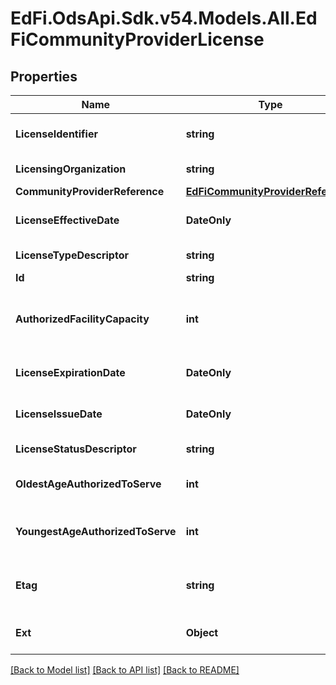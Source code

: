 # EdFi.OdsApi.Sdk.v54.Models.All.EdFiCommunityProviderLicense

## Properties

Name | Type | Description | Notes
------------ | ------------- | ------------- | -------------
**LicenseIdentifier** | **string** | The unique identifier issued by the licensing organization. | 
**LicensingOrganization** | **string** | The organization issuing the license. | 
**CommunityProviderReference** | [**EdFiCommunityProviderReference**](EdFiCommunityProviderReference.md) |  | 
**LicenseEffectiveDate** | **DateOnly** | The month, day, and year on which a license is active or becomes effective. | 
**LicenseTypeDescriptor** | **string** | An indication of the category of the license. | 
**Id** | **string** |  | [optional] 
**AuthorizedFacilityCapacity** | **int** | The maximum number that can be contained or accommodated which a provider is authorized or licensed to serve. | [optional] 
**LicenseExpirationDate** | **DateOnly** | The month, day, and year on which a license will expire. | [optional] 
**LicenseIssueDate** | **DateOnly** | The month, day, and year on which an active license was issued. | [optional] 
**LicenseStatusDescriptor** | **string** | An indication of the status of the license. | [optional] 
**OldestAgeAuthorizedToServe** | **int** | The oldest age of children a provider is authorized or licensed to serve. | [optional] 
**YoungestAgeAuthorizedToServe** | **int** | The youngest age of children a provider is authorized or licensed to serve. | [optional] 
**Etag** | **string** | A unique system-generated value that identifies the version of the resource. | [optional] 
**Ext** | **Object** | Extensions to the CommunityProviderLicense entity. | [optional] 

[[Back to Model list]](../../README.md#documentation-for-models) [[Back to API list]](../../README.md#documentation-for-api-endpoints) [[Back to README]](../../README.md)

